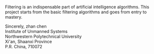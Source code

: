 Filtering is an indispensable part of artificial intelligence algorithms. 
This project starts from the basic filtering algorithms and goes from entry to mastery.

Sincerely,
zhan chen  
Institute of Unmanned Systems  
Northwestern Polytechnical University  
Xi'an, Shaanxi Province  
P.R. China, 710072
